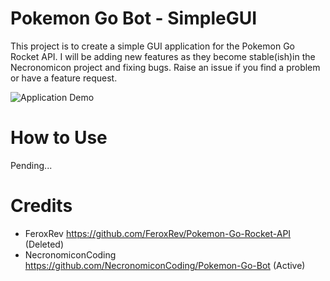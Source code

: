 # Pokemon Go Bot - SimpleGUI

This project is to create a simple GUI application for the Pokemon Go Rocket API. I will be adding new features as they become stable(ish)in the Necronomicon project and fixing bugs. Raise an issue if you find a problem or have a feature request.

![Application Demo](http://i.imgur.com/ea7wnm8.png)

# How to Use
Pending...

# Credits
- FeroxRev https://github.com/FeroxRev/Pokemon-Go-Rocket-API (Deleted)
- NecronomiconCoding https://github.com/NecronomiconCoding/Pokemon-Go-Bot (Active)
